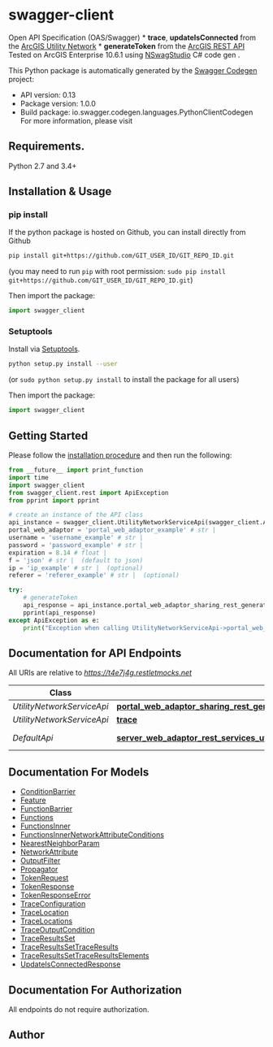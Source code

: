 # swagger-client
Open API Specification (OAS/Swagger)  * **trace**, **updateIsConnected** from the [ArcGIS Utility Network]( https://developers.arcgis.com/rest/services-reference/utility-network-service.htm) * **generateToken** from the [ArcGIS REST API](https://developers.arcgis.com/rest/)  Tested on ArcGIS  Enterprise 10.6.1 using [NSwagStudio](https://github.com/RSuter/NSwag/wiki/NSwagStudio) C# code gen . 

This Python package is automatically generated by the [Swagger Codegen](https://github.com/swagger-api/swagger-codegen) project:

- API version: 0.13
- Package version: 1.0.0
- Build package: io.swagger.codegen.languages.PythonClientCodegen
For more information, please visit []()

## Requirements.

Python 2.7 and 3.4+

## Installation & Usage
### pip install

If the python package is hosted on Github, you can install directly from Github

```sh
pip install git+https://github.com/GIT_USER_ID/GIT_REPO_ID.git
```
(you may need to run `pip` with root permission: `sudo pip install git+https://github.com/GIT_USER_ID/GIT_REPO_ID.git`)

Then import the package:
```python
import swagger_client 
```

### Setuptools

Install via [Setuptools](http://pypi.python.org/pypi/setuptools).

```sh
python setup.py install --user
```
(or `sudo python setup.py install` to install the package for all users)

Then import the package:
```python
import swagger_client
```

## Getting Started

Please follow the [installation procedure](#installation--usage) and then run the following:

```python
from __future__ import print_function
import time
import swagger_client
from swagger_client.rest import ApiException
from pprint import pprint

# create an instance of the API class
api_instance = swagger_client.UtilityNetworkServiceApi(swagger_client.ApiClient(configuration))
portal_web_adaptor = 'portal_web_adaptor_example' # str | 
username = 'username_example' # str | 
password = 'password_example' # str | 
expiration = 8.14 # float | 
f = 'json' # str |  (default to json)
ip = 'ip_example' # str |  (optional)
referer = 'referer_example' # str |  (optional)

try:
    # generateToken
    api_response = api_instance.portal_web_adaptor_sharing_rest_generate_token_post(portal_web_adaptor, username, password, expiration, f, ip=ip, referer=referer)
    pprint(api_response)
except ApiException as e:
    print("Exception when calling UtilityNetworkServiceApi->portal_web_adaptor_sharing_rest_generate_token_post: %s\n" % e)

```

## Documentation for API Endpoints

All URIs are relative to *https://t4e7j4g.restletmocks.net*

Class | Method | HTTP request | Description
------------ | ------------- | ------------- | -------------
*UtilityNetworkServiceApi* | [**portal_web_adaptor_sharing_rest_generate_token_post**](docs/UtilityNetworkServiceApi.md#portal_web_adaptor_sharing_rest_generate_token_post) | **POST** /{PortalWebAdaptor}/sharing/rest/generateToken | generateToken
*UtilityNetworkServiceApi* | [**trace**](docs/UtilityNetworkServiceApi.md#trace) | **POST** /{ServerWebAdaptor}/rest/services/{UtilityNetworkName}/UtilityNetworkServer/trace | trace
*DefaultApi* | [**server_web_adaptor_rest_services_utility_network_name_utility_network_server_update_is_connected_post**](docs/DefaultApi.md#server_web_adaptor_rest_services_utility_network_name_utility_network_server_update_is_connected_post) | **POST** /{ServerWebAdaptor}/rest/services/{UtilityNetworkName}/UtilityNetworkServer/updateIsConnected | updateIsConnected


## Documentation For Models

 - [ConditionBarrier](docs/ConditionBarrier.md)
 - [Feature](docs/Feature.md)
 - [FunctionBarrier](docs/FunctionBarrier.md)
 - [Functions](docs/Functions.md)
 - [FunctionsInner](docs/FunctionsInner.md)
 - [FunctionsInnerNetworkAttributeConditions](docs/FunctionsInnerNetworkAttributeConditions.md)
 - [NearestNeighborParam](docs/NearestNeighborParam.md)
 - [NetworkAttribute](docs/NetworkAttribute.md)
 - [OutputFilter](docs/OutputFilter.md)
 - [Propagator](docs/Propagator.md)
 - [TokenRequest](docs/TokenRequest.md)
 - [TokenResponse](docs/TokenResponse.md)
 - [TokenResponseError](docs/TokenResponseError.md)
 - [TraceConfiguration](docs/TraceConfiguration.md)
 - [TraceLocation](docs/TraceLocation.md)
 - [TraceLocations](docs/TraceLocations.md)
 - [TraceOutputCondition](docs/TraceOutputCondition.md)
 - [TraceResultsSet](docs/TraceResultsSet.md)
 - [TraceResultsSetTraceResults](docs/TraceResultsSetTraceResults.md)
 - [TraceResultsSetTraceResultsElements](docs/TraceResultsSetTraceResultsElements.md)
 - [UpdateIsConnectedResponse](docs/UpdateIsConnectedResponse.md)


## Documentation For Authorization

 All endpoints do not require authorization.


## Author



